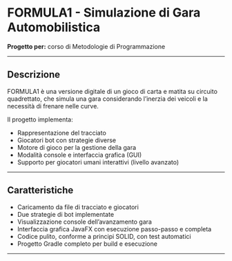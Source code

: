 # FORMULA1 - Simulazione di Gara Automobilistica

**Progetto per:** corso di Metodologie di Programmazione

---

## Descrizione

FORMULA1 è una versione digitale di un gioco di carta e matita su circuito quadrettato, che simula una gara considerando l’inerzia dei veicoli e la necessità di frenare nelle curve.

Il progetto implementa:

- Rappresentazione del tracciato
- Giocatori bot con strategie diverse
- Motore di gioco per la gestione della gara
- Modalità console e interfaccia grafica (GUI)
- Supporto per giocatori umani interattivi (livello avanzato)

---

## Caratteristiche

- Caricamento da file di tracciato e giocatori
- Due strategie di bot implementate
- Visualizzazione console dell’avanzamento gara
- Interfaccia grafica JavaFX con esecuzione passo-passo e completa
- Codice pulito, conforme a principi SOLID, con test automatici
- Progetto Gradle completo per build e esecuzione

---